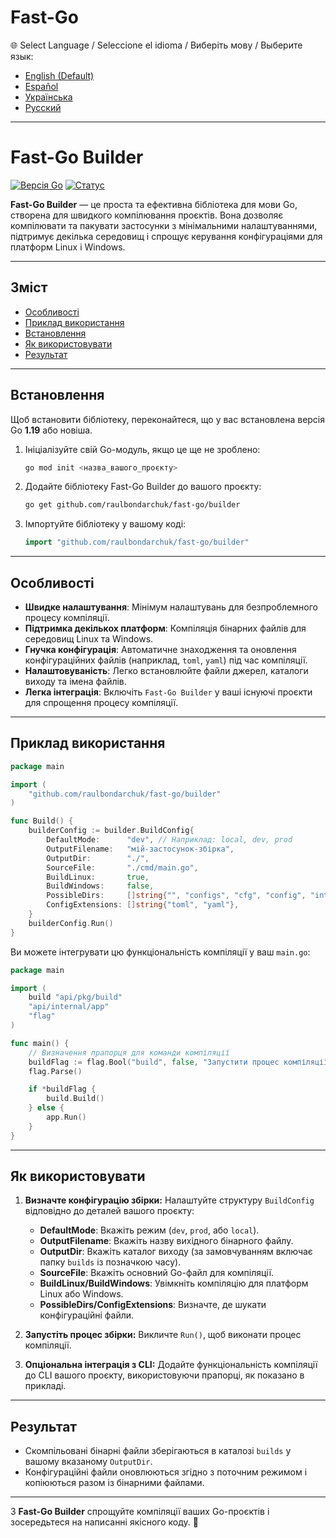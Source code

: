 
# **Fast-Go**

🌐 Select Language / Seleccione el idioma / Виберіть мову / Выберите язык:
- [English (Default)](README.md)
- [Español](README.es.md)
- [Українська](README.ua.md)
- [Русский](README.ru.md)

---

# **Fast-Go Builder**
[![Версія Go](https://img.shields.io/badge/Go-1.23%2B-blue?logo=go&logoColor=white)](https://go.dev/doc/install) [![Статус](https://img.shields.io/badge/Статус-Активний-brightgreen)](#)

**Fast-Go Builder** — це проста та ефективна бібліотека для мови Go, створена для швидкого компілювання проєктів. Вона дозволяє компілювати та пакувати застосунки з мінімальними налаштуваннями, підтримує декілька середовищ і спрощує керування конфігураціями для платформ Linux і Windows.

---

## **Зміст**
- [Особливості](#особливості)
- [Приклад використання](#приклад-використання)
- [Встановлення](#встановлення)
- [Як використовувати](#як-використовувати)
- [Результат](#результат)

---

## **Встановлення**

Щоб встановити бібліотеку, переконайтеся, що у вас встановлена версія Go **1.19** або новіша.

1. Ініціалізуйте свій Go-модуль, якщо це ще не зроблено:
   ```bash
   go mod init <назва_вашого_проєкту>
   ```

2. Додайте бібліотеку Fast-Go Builder до вашого проєкту:
   ```bash
   go get github.com/raulbondarchuk/fast-go/builder
   ```

3. Імпортуйте бібліотеку у вашому коді:
   ```go
   import "github.com/raulbondarchuk/fast-go/builder"
   ```

---

## **Особливості**
- **Швидке налаштування**: Мінімум налаштувань для безпроблемного процесу компіляції.
- **Підтримка декількох платформ**: Компіляція бінарних файлів для середовищ Linux та Windows.
- **Гнучка конфігурація**: Автоматичне знаходження та оновлення конфігураційних файлів (наприклад, `toml`, `yaml`) під час компіляції.
- **Налаштовуваність**: Легко встановлюйте файли джерел, каталоги виходу та імена файлів.
- **Легка інтеграція**: Включіть `Fast-Go Builder` у ваші існуючі проєкти для спрощення процесу компіляції.

---

## **Приклад використання**

```go
package main

import (
	"github.com/raulbondarchuk/fast-go/builder"
)

func Build() {
	builderConfig := builder.BuildConfig{
		DefaultMode:      "dev", // Наприклад: local, dev, prod
		OutputFilename:   "мій-застосунок-збірка",
		OutputDir:        "./",
		SourceFile:       "./cmd/main.go",
		BuildLinux:       true,
		BuildWindows:     false,
		PossibleDirs:     []string{"", "configs", "cfg", "config", "internal/config"},
		ConfigExtensions: []string{"toml", "yaml"},
	}
	builderConfig.Run()
}
```

Ви можете інтегрувати цю функціональність компіляції у ваш `main.go`:

```go
package main

import (
	build "api/pkg/build"
	"api/internal/app"
	"flag"
)

func main() {
	// Визначення прапорця для команди компіляції
	buildFlag := flag.Bool("build", false, "Запустити процес компіляції")
	flag.Parse()

	if *buildFlag {
		build.Build()
	} else {
		app.Run()
	}
}
```

---

## **Як використовувати**

1. **Визначте конфігурацію збірки:**
   Налаштуйте структуру `BuildConfig` відповідно до деталей вашого проєкту:
   - **DefaultMode**: Вкажіть режим (`dev`, `prod`, або `local`).
   - **OutputFilename**: Вкажіть назву вихідного бінарного файлу.
   - **OutputDir**: Вкажіть каталог виходу (за замовчуванням включає папку `builds` із позначкою часу).
   - **SourceFile**: Вкажіть основний Go-файл для компіляції.
   - **BuildLinux/BuildWindows**: Увімкніть компіляцію для платформ Linux або Windows.
   - **PossibleDirs/ConfigExtensions**: Визначте, де шукати конфігураційні файли.

2. **Запустіть процес збірки:**
   Викличте `Run()`, щоб виконати процес компіляції.

3. **Опціональна інтеграція з CLI:**
   Додайте функціональність компіляції до CLI вашого проєкту, використовуючи прапорці, як показано в прикладі.

---

## **Результат**
- Скомпільовані бінарні файли зберігаються в каталозі `builds` у вашому вказаному `OutputDir`.
- Конфігураційні файли оновлюються згідно з поточним режимом і копіюються разом із бінарними файлами.

---

З **Fast-Go Builder** спрощуйте компіляції ваших Go-проєктів і зосередьтеся на написанні якісного коду. 🚀
